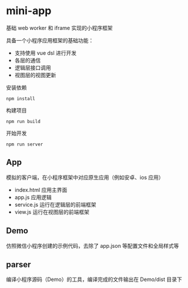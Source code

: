 # mini-app

基础 web worker 和 iframe 实现的小程序框架

具备一个小程序应用框架的基础功能：

- 支持使用 vue dsl 进行开发
- 各层的通信
- 逻辑层接口调用
- 视图层的视图更新

安装依赖
```
npm install
```
构建项目
```
npm run build
```
开始开发
```
npm run server
```

## App

模拟的客户端，在小程序框架中对应原生应用（例如安卓、ios 应用）

- index.html 应用主界面
- app.js 应用逻辑
- service.js 运行在逻辑层的前端框架
- view.js 运行在视图层的前端框架

## Demo

仿照微信小程序创建的示例代码，去除了 app.json 等配置文件和全局样式等

## parser

编译小程序源码（Demo）的工具，编译完成的文件输出在 Demo/dist 目录下
